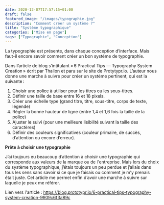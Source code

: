 ```yaml
---
date: 2020-12-07T17:57:15+01:00
draft: false
featured_image: "/images/typographie.jpg"
description: "Comment créer un système ?"
title: "Système typographique"
categories: ["Mise en page"]
tags: ["Typographie", "Conception"]
---
```


La typographie est présente, dans chaque conception d’interface. Mais faut-il encore savoir comment créer un bon système de typographie.

Dans l’article de blog s’intitulant « 6 Practical Tips — Typography System Creation » écrit par Thalion et paru sur le site de Protytypr.io. L’auteur nous donne une marche à suivre pour créer un système pertinent, qui est la suivante :
1. Choisir une police à utiliser pour les titres ou les sous-titres.
2. Définir une taille de base entre 16 et 18 pixels.
3. Créer une échelle type (grand titre, titre, sous-titre, corps de texte, légende)
4. Régler la bonne hauteur de ligne (entre 1,4 et 1,6 fois la taille de la police)
5. Ajuster le suivi (pour une meilleure lisibilité suivant la taille des caractères)
6. Définir des couleurs significatives (couleur primaire, de succès, d’attention ou encore d’erreur).

**Prête à choisir une typographie**

J’ai toujours eu beaucoup d’attention à choisir une typographie qui corresponde aux valeurs de la marque ou de l'entreprise. Mais lors du choix du système typographique, j’étais toujours un peu perdue et j’allais dans tous les sens sans savoir si ce que je faisais ou comment je m’y prenais était juste. Cet article me permet enfin d’avoir une marche à suivre sur laquelle je peux me référer.

Lien vers l'article : https://blog.prototypr.io/6-practical-tips-typography-system-creation-9909c6f3a89c
